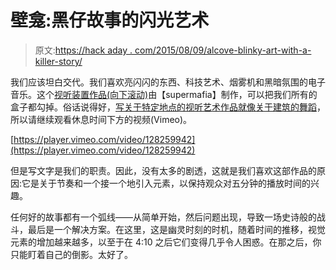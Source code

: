 # 壁龛:黑仔故事的闪光艺术

> 原文:[https://hack aday . com/2015/08/09/alcove-blinky-art-with-a-killer-story/](https://hackaday.com/2015/08/09/alcove-blinky-art-with-a-killer-story/)

我们应该坦白交代。我们喜欢亮闪闪的东西、科技艺术、烟雾机和黑暗氛围的电子音乐。这个[视听装置作品(向下滚动)](http://www.supermafia.com/index.html)由【supermafia】制作，可以把我们所有的盒子都勾掉。俗话说得好，[写关于特定地点的视听艺术作品就像关于建筑的舞蹈](http://quoteinvestigator.com/2010/11/08/writing-about-music/)，所以请继续观看休息时间下方的视频(Vimeo)。

[https://player.vimeo.com/video/128259942](https://player.vimeo.com/video/128259942)

但是写文字是我们的职责。因此，没有太多的剧透，这就是我们喜欢这部作品的原因:它是关于节奏和一个接一个地引入元素，以保持观众对五分钟的播放时间的兴趣。

任何好的故事都有一个弧线——从简单开始，然后问题出现，导致一场史诗般的战斗，最后是一个解决方案。在这里，这是幽灵时刻的时机，随着时间的推移，视觉元素的增加越来越多，以至于在 4:10 之后它们变得几乎令人困惑。在那之后，你只能盯着自己的倒影。太好了。